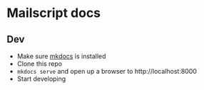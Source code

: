 # Mailscript docs

## Dev

- Make sure [mkdocs](https://www.mkdocs.org/) is installed
- Clone this repo
- `mkdocs serve` and open up a browser to http://localhost:8000
- Start developing
